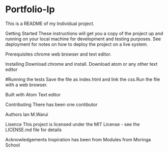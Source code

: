 # Portfolio-Ip
This is a README of my Individual project.

Getting Started
These instructions will get you a copy of the project up and running on your local machine for development and testing purposes. See deployment for notes on how to deploy the project on a live system.

Prerequisites
chrome web browser and text editor.

Installing
Download chrome and install.
Download atom or any other text editor

#Running the tests
Save the file as index.html and link the css.Run the file with a web browser.

Built with
Atom Text editor

Contributing
There has been one contibutor 

Authors
Ian M.Warui

Lisence
This project is licensed under the MIT License - see the LICENSE.md file for details

Acknowledgements
Inspiration has been from Modules from Moringa School










